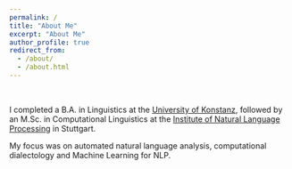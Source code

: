 ```yaml
---
permalink: /
title: "About Me"
excerpt: "About Me"
author_profile: true
redirect_from: 
  - /about/
  - /about.html
---
```


&nbsp;

I completed a B.A. in Linguistics at the [University of Konstanz](https://www.uni-konstanz.de/en/), followed by an M.Sc. in Computational Linguistics at the [Institute of Natural Language Processing](https://www.ims.uni-stuttgart.de/en/) in Stuttgart. 

My focus was on automated natural language analysis, computational dialectology and Machine Learning for NLP.